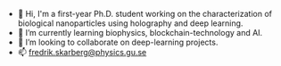 - 👋 Hi, I'm a first-year Ph.D. student working on the characterization of biological nanoparticles using holography and deep learning.
- 🌱 I’m currently learning biophysics, blockchain-technology and AI.
- 💞️ I’m looking to collaborate on deep-learning projects.
- 📫 fredrik.skarberg@physics.gu.se

<!---
SkariZ/SkariZ is a ✨ special ✨ repository because its `README.md` (this file) appears on your GitHub profile.
You can click the Preview link to take a look at your changes.
--->
